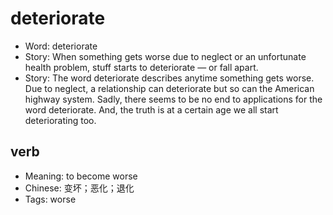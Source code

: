 # deteriorate

- Word: deteriorate
- Story: When something gets worse due to neglect or an unfortunate health problem, stuff starts to deteriorate — or fall apart.
- Story: The word deteriorate describes anytime something gets worse. Due to neglect, a relationship can deteriorate but so can the American highway system. Sadly, there seems to be no end to applications for the word deteriorate. And, the truth is at a certain age we all start deteriorating too.

## verb

- Meaning: to become worse
- Chinese: 变坏；恶化；退化
- Tags: worse

